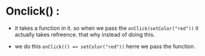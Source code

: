 # Onclick() :

- it takes a function in it. so when we pass the `onClick(setColor("red"))` it actually takes refreence. that why instead of doing this.

- we do this `onClick(() => setColor("red"))` herre we pass the function.